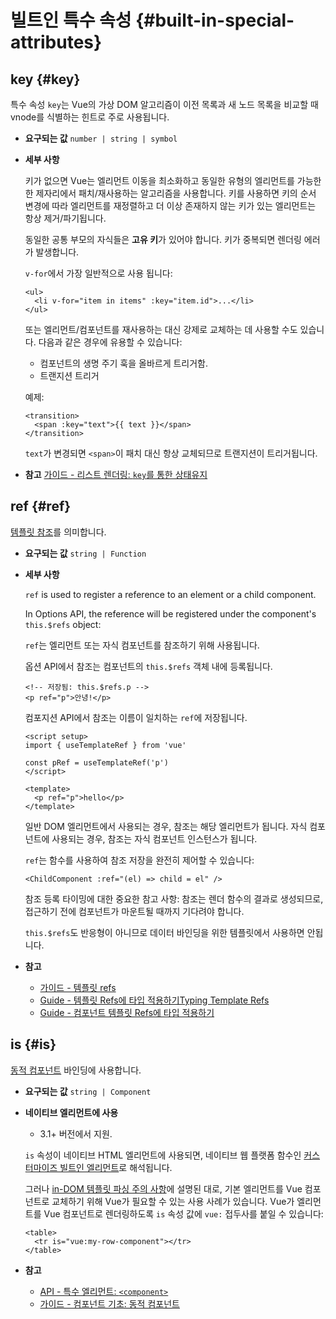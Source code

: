 # 빌트인 특수 속성 {#built-in-special-attributes}

## key {#key}

특수 속성 `key`는 Vue의 가상 DOM 알고리즘이 이전 목록과 새 노드 목록을 비교할 때 vnode를 식별하는 힌트로 주로 사용됩니다.

- **요구되는 값** `number | string | symbol`

- **세부 사항**

  키가 없으면 Vue는 엘리먼트 이동을 최소화하고 동일한 유형의 엘리먼트를 가능한 한 제자리에서 패치/재사용하는 알고리즘을 사용합니다.
  키를 사용하면 키의 순서 변경에 따라 엘리먼트를 재정렬하고 더 이상 존재하지 않는 키가 있는 엘리먼트는 항상 제거/파기됩니다.

  동일한 공통 부모의 자식들은 **고유 키**가 있어야 합니다.
  키가 중복되면 렌더링 에러가 발생합니다.

  `v-for`에서 가장 일반적으로 사용 됩니다:

  ```vue-html
  <ul>
    <li v-for="item in items" :key="item.id">...</li>
  </ul>
  ```

  또는 엘리먼트/컴포넌트를 재사용하는 대신 강제로 교체하는 데 사용할 수도 있습니다.
  다음과 같은 경우에 유용할 수 있습니다:

  - 컴포넌트의 생명 주기 훅을 올바르게 트리거함.
  - 트랜지션 트리거

  예제:

  ```vue-html
  <transition>
    <span :key="text">{{ text }}</span>
  </transition>
  ```

  `text`가 변경되면 `<span>`이 패치 대신 항상 교체되므로 트랜지션이 트리거됩니다.

- **참고** [가이드 - 리스트 렌더링: `key`를 통한 상태유지](/guide/essentials/list#maintaining-state-with-key)

## ref {#ref}

[템플릿 참조](/guide/essentials/template-refs)를 의미합니다.

- **요구되는 값** `string | Function`

- **세부 사항**

  `ref` is used to register a reference to an element or a child component.

  In Options API, the reference will be registered under the component's `this.$refs` object:

  `ref`는 엘리먼트 또는 자식 컴포넌트를 참조하기 위해 사용됩니다.

  옵션 API에서 참조는 컴포넌트의 `this.$refs` 객체 내에 등록됩니다.

  ```vue-html
  <!-- 저장됨: this.$refs.p -->
  <p ref="p">안녕!</p>
  ```

  컴포지션 API에서 참조는 이름이 일치하는 `ref`에 저장됩니다.

  ```vue
  <script setup>
  import { useTemplateRef } from 'vue'

  const pRef = useTemplateRef('p')
  </script>

  <template>
    <p ref="p">hello</p>
  </template>
  ```

  일반 DOM 엘리먼트에서 사용되는 경우, 참조는 해당 엘리먼트가 됩니다.
  자식 컴포넌트에 사용되는 경우, 참조는 자식 컴포넌트 인스턴스가 됩니다.

  `ref`는 함수를 사용하여 참조 저장을 완전히 제어할 수 있습니다:

  ```vue-html
  <ChildComponent :ref="(el) => child = el" />
  ```

  참조 등록 타이밍에 대한 중요한 참고 사항:
  참조는 렌더 함수의 결과로 생성되므로,
  접근하기 전에 컴포넌트가 마운트될 때까지 기다려야 합니다.

  `this.$refs`도 반응형이 아니므로 데이터 바인딩을 위한 템플릿에서 사용하면 안됩니다.

- **참고** 
  - [가이드 - 템플릿 refs](/guide/essentials/template-refs)
  - [Guide - 템플릿 Refs에 타입 적용하기Typing Template Refs](/guide/typescript/composition-api#typing-template-refs) <sup class="vt-badge ts" />
  - [Guide - 컴포넌트 템플릿 Refs에 타입 적용하기](/guide/typescript/composition-api#typing-component-template-refs) <sup class="vt-badge ts" />

## is {#is}

[동적 컴포넌트](/guide/essentials/component-basics#dynamic-components) 바인딩에 사용합니다.

- **요구되는 값** `string | Component`

- **네이티브 엘리먼트에 사용**
  - 3.1+ 버전에서 지원. 

  `is` 속성이 네이티브 HTML 엘리먼트에 사용되면,
  네이티브 웹 플랫폼 함수인 [커스터마이즈 빌트인 엘리먼트](https://html.spec.whatwg.org/multipage/custom-elements#custom-elements-customized-builtin-example)로 해석됩니다.

  그러나 [in-DOM 템플릿 파싱 주의 사항](/guide/essentials/component-basics#in-dom-template-parsing-caveats)에 설명된 대로,
  기본 엘리먼트를 Vue 컴포넌트로 교체하기 위해 Vue가 필요할 수 있는 사용 사례가 있습니다.
  Vue가 엘리먼트를 Vue 컴포넌트로 렌더링하도록 `is` 속성 값에 `vue:` 접두사를 붙일 수 있습니다:

  ```vue-html
  <table>
    <tr is="vue:my-row-component"></tr>
  </table>
  ```

- **참고**

  - [API - 특수 엘리먼트: `<component>`](/api/built-in-special-elements#component)
  - [가이드 - 컴포넌트 기초: 동적 컴포넌트](/guide/essentials/component-basics#dynamic-components)
